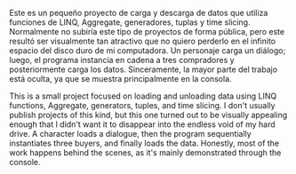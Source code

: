 Este es un pequeño proyecto de carga y descarga de datos que utiliza funciones de LINQ, Aggregate, generadores, tuplas y time slicing.
Normalmente no subiría este tipo de proyectos de forma pública, pero este resultó ser visualmente tan atractivo que no quiero perderlo en el infinito espacio del disco duro de mi computadora.
Un personaje carga un diálogo; luego, el programa instancia en cadena a tres compradores y posteriormente carga los datos.
Sinceramente, la mayor parte del trabajo está oculta, ya que se muestra principalmente en la consola.


This is a small project focused on loading and unloading data using LINQ functions, Aggregate, generators, tuples, and time slicing.
I don't usually publish projects of this kind, but this one turned out to be visually appealing enough that I didn't want it to disappear into the endless void of my hard drive.
A character loads a dialogue, then the program sequentially instantiates three buyers, and finally loads the data.
Honestly, most of the work happens behind the scenes, as it's mainly demonstrated through the console.

